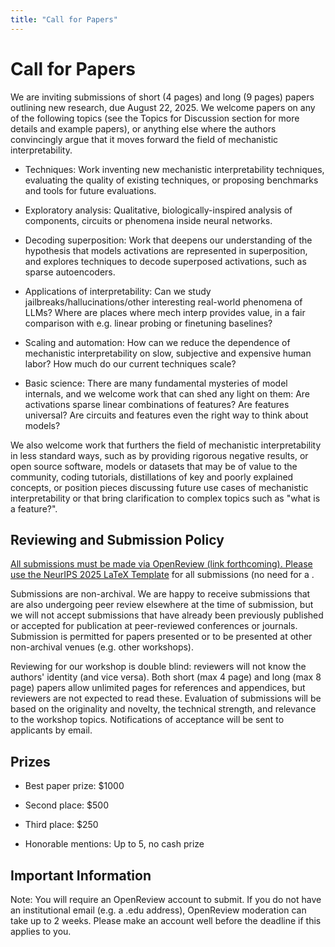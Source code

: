 ```yaml
---
title: "Call for Papers"
---
```


# Call for Papers

We are inviting submissions of short (4 pages) and long (9 pages) papers outlining new research, due August 22, 2025. We welcome papers on any of the following topics (see the Topics for Discussion section for more details and example papers), or anything else where the authors convincingly argue that it moves forward the field of mechanistic interpretability.

* Techniques: Work inventing new mechanistic interpretability techniques, evaluating the quality of existing techniques, or proposing benchmarks and tools for future evaluations.

* Exploratory analysis: Qualitative, biologically-inspired analysis of components, circuits or phenomena inside neural networks.

* Decoding superposition: Work that deepens our understanding of the hypothesis that models activations are represented in superposition, and explores techniques to decode superposed activations, such as sparse autoencoders.

* Applications of interpretability: Can we study jailbreaks/hallucinations/other interesting real-world phenomena of LLMs? Where are places where mech interp provides value, in a fair comparison with e.g. linear probing or finetuning baselines?

* Scaling and automation: How can we reduce the dependence of mechanistic interpretability on slow, subjective and expensive human labor? How much do our current techniques scale?

* Basic science: There are many fundamental mysteries of model internals, and we welcome work that can shed any light on them: Are activations sparse linear combinations of features? Are features universal? Are circuits and features even the right way to think about models?

We also welcome work that furthers the field of mechanistic interpretability in less standard ways, such as by providing rigorous negative results, or open source software, models or datasets that may be of value to the community, coding tutorials, distillations of key and poorly explained concepts, or position pieces discussing future use cases of mechanistic interpretability or that bring clarification to complex topics such as "what is a feature?".

## Reviewing and Submission Policy

[All submissions must be made via OpenReview (link forthcoming). Please use the NeurIPS 2025 LaTeX Template](https://www.google.com/url?q=https://media.neurips.cc/Conferences/NeurIPS2025/Styles.zip&sa=D&source=editors&ust=1752084501206325&usg=AOvVaw31T7jJVSUzpN4g53Kv-BNX) for all submissions (no need for a .

Submissions are non-archival. We are happy to receive submissions that are also undergoing peer review elsewhere at the time of submission, but we will not accept submissions that have already been previously published or accepted for publication at peer-reviewed conferences or journals. Submission is permitted for papers presented or to be presented at other non-archival venues (e.g. other workshops).

Reviewing for our workshop is double blind: reviewers will not know the authors' identity (and vice versa). Both short (max 4 page) and long (max 8 page) papers allow unlimited pages for references and appendices, but reviewers are not expected to read these. Evaluation of submissions will be based on the originality and novelty, the technical strength, and relevance to the workshop topics. Notifications of acceptance will be sent to applicants by email.

## Prizes

* Best paper prize: $1000

* Second place: $500

* Third place: $250

* Honorable mentions: Up to 5, no cash prize

## Important Information

Note: You will require an OpenReview account to submit. If you do not have an institutional email (e.g. a .edu address), OpenReview moderation can take up to 2 weeks. Please make an account well before the deadline if this applies to you.